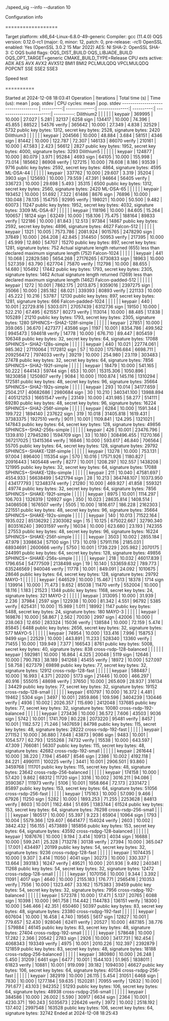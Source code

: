
./speed_sig --info --duration 10


Configuration info

==================

Target platform:  x86_64-Linux-6.8.0-49-generic
Compiler:         gcc (11.4.0)
OQS version:      0.12.0-rc1 (major: 0, minor: 12, patch: 0, pre-release: -rc1)
OpenSSL enabled:  Yes (OpenSSL 3.0.2 15 Mar 2022)
AES:              NI
SHA-2:            OpenSSL
SHA-3:            C
OQS build flags:  OQS_DIST_BUILD OQS_LIBJADE_BUILD OQS_OPT_TARGET=generic CMAKE_BUILD_TYPE=Release
CPU exts active:  ADX AES AVX AVX2 AVX512 BMI1 BMI2 PCLMULQDQ VPCLMULQDQ POPCNT SSE SSE2 SSE3

Speed test

==========

Started at 2024-12-08 18:03:41
Operation                            | Iterations | Total time (s) | Time (us): mean | pop. stdev | CPU cycles: mean          | pop. stdev
------------------------------------ | ----------:| --------------:| ---------------:| ----------:| -------------------------:| ----------:
Dilithium2                           |            |                |                 |            |                           |
keypair                              |     369995 |         10.000 |          27.027 |      5.281 |                     32137 |       6258
sign                                 |     134417 |         10.000 |          74.396 |     45.855 |                     88522 |      54576
verify                               |     365642 |         10.000 |          27.349 |      4.838 |                     32529 |       5732
public key bytes: 1312, secret key bytes: 2528, signature bytes: 2420
Dilithium3                           |            |                |                 |            |                           |
keypair                              |     204566 |         10.000 |          48.884 |      3.684 |                     58151 |       4346
sign                                 |      81442 |         10.000 |         122.787 |     72.307 |                    146133 |      86070
verify                               |     210161 |         10.000 |          47.583 |      2.423 |                     56612 |       2827
public key bytes: 1952, secret key bytes: 4000, signature bytes: 3293
Dilithium5                           |            |                |                 |            |                           |
keypair                              |     124877 |         10.000 |          80.079 |      3.971 |                     95284 |       4693
sign                                 |      64105 |         10.000 |         155.998 |     73.014 |                    185662 |      86908
verify                               |     127215 |         10.000 |          78.608 |      8.186 |                     93539 |       9716
public key bytes: 2592, secret key bytes: 4864, signature bytes: 4595
ML-DSA-44                            |            |                |                 |            |                           |
keypair                              |     337762 |         10.000 |          29.607 |      3.319 |                     35204 |       3903
sign                                 |     125693 |         10.000 |          79.559 |     47.391 |                     94664 |      56405
verify                               |     336723 |         10.000 |          29.698 |      5.493 |                     35315 |       6500
public key bytes: 1312, secret key bytes: 2560, signature bytes: 2420
ML-DSA-65                            |            |                |                 |            |                           |
keypair                              |     193452 |         10.000 |          51.692 |      7.322 |                     61486 |       8676
sign                                 |      76896 |         10.000 |         130.048 |     78.135 |                    154755 |      92995
verify                               |     198021 |         10.000 |          50.500 |      9.482 |                     60073 |      11247
public key bytes: 1952, secret key bytes: 4032, signature bytes: 3309
ML-DSA-87                            |            |                |                 |            |                           |
keypair                              |     118196 |         10.000 |          84.605 |     15.264 |                    100657 |      18124
sign                                 |      63249 |         10.000 |         158.106 |     75.475 |                    188164 |      89833
verify                               |     122186 |         10.000 |          81.843 |     12.513 |                     97384 |      14867
public key bytes: 2592, secret key bytes: 4896, signature bytes: 4627
Falcon-512                           |            |                |                 |            |                           |
keypair                              |       1321 |         10.005 |        7573.786 |   2081.924 |                   9015765 |    2478290
sign                                 |      37849 |         10.000 |         264.208 |     42.845 |                    314450 |      50953
verify                               |     217395 |         10.000 |          45.999 |     12.860 |                     54707 |      15270
public key bytes: 897, secret key bytes: 1281, signature bytes: 752
   Actual signature length returned (655) less than declared maximum signature length (752)
Falcon-1024                          |            |                |                 |            |                           |
keypair                              |        441 |         10.068 |       22829.580 |   5654.268 |                  27176265 |    6730833
sign                                 |      18963 |         10.000 |         527.359 |     63.790 |                    627704 |      75870
verify                               |     112798 |         10.000 |          88.655 |     14.680 |                    105492 |      17442
public key bytes: 1793, secret key bytes: 2305, signature bytes: 1462
   Actual signature length returned (1269) less than declared maximum signature length (1462)
Falcon-padded-512                    |            |                |                 |            |                           |
keypair                              |       1272 |         10.001 |        7862.175 |   2013.875 |                   9359016 |    2397275
sign                                 |      35066 |         10.000 |         285.182 |     68.021 |                    339393 |      80893
verify                               |     221133 |         10.000 |          45.222 |     10.216 |                     53787 |      12130
public key bytes: 897, secret key bytes: 1281, signature bytes: 666
Falcon-padded-1024                   |            |                |                 |            |                           |
keypair                              |        440 |         10.001 |       22729.816 |   5303.071 |                  27057439 |    6312736
sign                                 |      19150 |         10.000 |         522.210 |     67.495 |                    621557 |      80273
verify                               |     113014 |         10.000 |          88.485 |     17.838 |                    105289 |      21210
public key bytes: 1793, secret key bytes: 2305, signature bytes: 1280
SPHINCS+-SHA2-128f-simple            |            |                |                 |            |                           |
keypair                              |      27851 |         10.000 |         359.065 |     36.670 |                    427377 |      43586
sign                                 |       1197 |         10.001 |        8354.786 |    499.562 |                   9945473 |     594618
verify                               |      14778 |         10.000 |         676.710 |     89.447 |                    805459 |     106348
public key bytes: 32, secret key bytes: 64, signature bytes: 17088
SPHINCS+-SHA2-128s-simple            |            |                |                 |            |                           |
keypair                              |        440 |         10.021 |       22774.061 |    985.362 |                  27110064 |    1172812
sign                                 |         57 |         10.020 |      175786.684 |   6698.711 |                 209256472 |    7974033
verify                               |      39219 |         10.000 |         254.980 |     23.119 |                    303483 |      27478
public key bytes: 32, secret key bytes: 64, signature bytes: 7856
SPHINCS+-SHA2-192f-simple            |            |                |                 |            |                           |
keypair                              |      18479 |         10.000 |         541.165 |     50.222 |                    644143 |      59744
sign                                 |        653 |         10.001 |       15315.306 |   1050.896 |                  18230858 |    1250807
verify                               |       9084 |         10.000 |        1100.874 |    145.116 |                   1310294 |     172581
public key bytes: 48, secret key bytes: 96, signature bytes: 35664
SPHINCS+-SHA2-192s-simple            |            |                |                 |            |                           |
keypair                              |        293 |         10.014 |       34177.659 |   2504.217 |                  40682686 |    2980684
sign                                 |         30 |         10.210 |      340341.100 |  13988.894 |                 405121253 |   16651547
verify                               |      23149 |         10.000 |         431.985 |     58.277 |                    514111 |      69280
public key bytes: 48, secret key bytes: 96, signature bytes: 16224
SPHINCS+-SHA2-256f-simple            |            |                |                 |            |                           |
keypair                              |       6284 |         10.000 |        1591.344 |    199.722 |                   1894140 |     237622
sign                                 |        319 |         10.018 |       31405.818 |   1619.431 |                  37383375 |    1927510
verify                               |       9011 |         10.001 |        1109.841 |    124.295 |                   1321021 |     147843
public key bytes: 64, secret key bytes: 128, signature bytes: 49856
SPHINCS+-SHA2-256s-simple            |            |                |                 |            |                           |
keypair                              |        426 |         10.001 |       23476.796 |   1339.810 |                  27945280 |    1594709
sign                                 |         33 |         10.180 |      308496.455 |  11270.166 |                 367217025 |   13415364
verify                               |      16846 |         10.000 |         593.617 |     46.840 |                    706564 |      55705
public key bytes: 64, secret key bytes: 128, signature bytes: 29792
SPHINCS+-SHAKE-128f-simple           |            |                |                 |            |                           |
keypair                              |      13278 |         10.000 |         753.131 |     97.004 |                    896400 |     115354
sign                                 |        570 |         10.016 |       17571.926 |   1180.827 |                  20916443 |    1405448
verify                               |       8277 |         10.001 |        1208.297 |    102.557 |                   1438208 |     121995
public key bytes: 32, secret key bytes: 64, signature bytes: 17088
SPHINCS+-SHAKE-128s-simple           |            |                |                 |            |                           |
keypair                              |        211 |         10.040 |       47581.697 |   4554.933 |                  56638499 |    5421794
sign                                 |         28 |         10.213 |      364748.107 |  10373.950 |                 434177793 |   12348374
verify                               |      21280 |         10.000 |         469.927 |     41.858 |                    559321 |      49774
public key bytes: 32, secret key bytes: 64, signature bytes: 7856
SPHINCS+-SHAKE-192f-simple           |            |                |                 |            |                           |
keypair                              |       8975 |         10.001 |        1114.297 |    106.703 |                   1326319 |     126927
sign                                 |        350 |         10.023 |       28635.814 |   1408.514 |                  34086508 |    1676507
verify                               |       5505 |         10.000 |        1816.617 |    186.228 |                   2162303 |     221551
public key bytes: 48, secret key bytes: 96, signature bytes: 35664
SPHINCS+-SHAKE-192s-simple           |            |                |                 |            |                           |
keypair                              |        140 |         10.013 |       71522.164 |   1935.022 |                  85136292 |    2303082
sign                                 |         15 |         10.125 |      675022.667 |  32790.340 |                 803516240 |   39031597
verify                               |      16034 |         10.000 |         623.680 |     23.193 |                    742355 |      27553
public key bytes: 48, secret key bytes: 96, signature bytes: 16224
SPHINCS+-SHAKE-256f-simple           |            |                |                 |            |                           |
keypair                              |       3503 |         10.002 |        2855.184 |     47.979 |                   3398634 |      57100
sign                                 |        173 |         10.019 |       57911.116 |   2185.031 |                  68934691 |    2600666
verify                               |       5750 |         10.001 |        1739.229 |    205.982 |                   2070175 |     244991
public key bytes: 64, secret key bytes: 128, signature bytes: 49856
SPHINCS+-SHAKE-256s-simple           |            |                |                 |            |                           |
keypair                              |        218 |         10.032 |       46017.839 |   1796.654 |                  54777509 |    2138498
sign                                 |         19 |         10.140 |      533659.632 |    789.773 |                 635246569 |     940046
verify                               |      11778 |         10.001 |         849.091 |     24.092 |                   1010675 |      28646
public key bytes: 64, secret key bytes: 128, signature bytes: 29792
MAYO-1                               |            |                |                 |            |                           |
keypair                              |     646529 |         10.000 |          15.467 |      1.513 |                     18378 |       1714
sign                                 |     139914 |         10.000 |          71.473 |      9.652 |                     85038 |      11470
verify                               |     552004 |         10.000 |          18.116 |      1.183 |                     21523 |       1348
public key bytes: 1168, secret key bytes: 24, signature bytes: 321
MAYO-2                               |            |                |                 |            |                           |
keypair                              |     313095 |         10.000 |          31.939 |      2.236 |                     37984 |       2597
sign                                 |     122938 |         10.000 |          81.342 |      4.551 |                     96792 |       5385
verify                               |     625431 |         10.000 |          15.989 |      1.011 |                     18992 |       1147
public key bytes: 5488, secret key bytes: 24, signature bytes: 180
MAYO-3                               |            |                |                 |            |                           |
keypair                              |     169876 |         10.000 |          58.867 |      2.562 |                     70030 |       2997
sign                                 |      42006 |         10.000 |         238.063 |     12.650 |                    283324 |      15036
verify                               |     138584 |         10.000 |          72.159 |      5.474 |                     85845 |       6488
public key bytes: 2656, secret key bytes: 32, signature bytes: 577
MAYO-5                               |            |                |                 |            |                           |
keypair                              |      74954 |         10.000 |         133.416 |      7.996 |                    158753 |       9499
sign                                 |      22529 |         10.000 |         443.891 |     11.233 |                    528340 |      13360
verify                               |      71455 |         10.000 |         139.949 |      7.377 |                    166543 |       8761
public key bytes: 5008, secret key bytes: 40, signature bytes: 838
cross-rsdp-128-balanced              |            |                |                 |            |                           |
keypair                              |     592981 |         10.000 |          16.864 |      4.325 |                     20048 |       5119
sign                                 |      12646 |         10.000 |         790.783 |     38.189 |                    941268 |      45455
verify                               |      18972 |         10.000 |         527.097 |     58.758 |                    627379 |      69898
public key bytes: 77, secret key bytes: 32, signature bytes: 12912
cross-rsdp-128-fast                  |            |                |                 |            |                           |
keypair                              |     588487 |         10.000 |          16.993 |      4.371 |                     20200 |       5173
sign                                 |      21446 |         10.000 |         466.297 |     40.916 |                    555015 |      48698
verify                               |      37650 |         10.000 |         265.609 |     28.937 |                    316134 |      34429
public key bytes: 77, secret key bytes: 32, signature bytes: 19152
cross-rsdp-128-small                 |            |                |                 |            |                           |
keypair                              |     610797 |         10.000 |          16.372 |      4.481 |                     19462 |       5304
sign                                 |       3497 |         10.001 |        2859.866 |    109.596 |                   3404239 |     130446
verify                               |       4936 |         10.002 |        2026.357 |    115.690 |                   2412048 |     137685
public key bytes: 77, secret key bytes: 32, signature bytes: 10080
cross-rsdp-192-balanced              |            |                |                 |            |                           |
keypair                              |     273436 |         10.000 |          36.572 |      7.606 |                     43503 |       9036
sign                                 |       5742 |         10.001 |        1741.709 |     80.228 |                   2073220 |      95481
verify                               |       8457 |         10.001 |        1182.572 |     71.246 |                   1407659 |      84798
public key bytes: 115, secret key bytes: 48, signature bytes: 28222
cross-rsdp-192-fast                  |            |                |                 |            |                           |
keypair                              |     271152 |         10.000 |          36.880 |      7.648 |                     43873 |       9086
sign                                 |       9483 |         10.001 |        1054.577 |     62.793 |                   1255268 |      74732
verify                               |      15538 |         10.000 |         643.597 |     47.309 |                    766081 |      56307
public key bytes: 115, secret key bytes: 48, signature bytes: 42682
cross-rsdp-192-small                 |            |                |                 |            |                           |
keypair                              |     261644 |         10.000 |          38.220 |      7.194 |                     45467 |       8546
sign                                 |       2386 |         10.002 |        4192.118 |     84.221 |                   4990111 |     100225
verify                               |       3441 |         10.001 |        2906.501 |     93.860 |                   3459768 |     111701
public key bytes: 115, secret key bytes: 48, signature bytes: 23642
cross-rsdp-256-balanced              |            |                |                 |            |                           |
keypair                              |     174158 |         10.000 |          57.420 |      9.862 |                     68312 |      11720
sign                                 |       3316 |         10.002 |        3016.211 |     94.086 |                   3590367 |     111973
verify                               |       5106 |         10.001 |        1958.664 |     72.173 |                   2331472 |      85897
public key bytes: 153, secret key bytes: 64, signature bytes: 51056
cross-rsdp-256-fast                  |            |                |                 |            |                           |
keypair                              |     175163 |         10.000 |          57.090 |      9.466 |                     67926 |      11250
sign                                 |       5282 |         10.000 |        1893.253 |     71.255 |                   2253628 |      84813
verify                               |       8603 |         10.001 |        1162.484 |     51.695 |                   1383744 |      61524
public key bytes: 153, secret key bytes: 64, signature bytes: 76298
cross-rsdp-256-small                 |            |                |                 |            |                           |
keypair                              |     180517 |         10.000 |          55.397 |      9.223 |                     65904 |      10964
sign                                 |       1793 |         10.004 |        5579.366 |    129.407 |                   6641477 |     154024
verify                               |       2603 |         10.002 |        3842.432 |    156.155 |                   4573889 |     185856
public key bytes: 153, secret key bytes: 64, signature bytes: 43592
cross-rsdpg-128-balanced             |            |                |                 |            |                           |
keypair                              |    1087676 |         10.000 |           9.194 |      3.414 |                     10913 |       4034
sign                                 |      16688 |         10.000 |         599.241 |     25.328 |                    713278 |      30138
verify                               |      27394 |         10.000 |         365.047 |     17.001 |                    434497 |      20199
public key bytes: 54, secret key bytes: 32, signature bytes: 9236
cross-rsdpg-128-fast                 |            |                |                 |            |                           |
keypair                              |    1074435 |         10.000 |           9.307 |      3.414 |                     11050 |       4041
sign                                 |      30273 |         10.000 |         330.337 |     13.664 |                    393183 |      16247
verify                               |      49521 |         10.000 |         201.936 |      9.492 |                    240341 |      11268
public key bytes: 54, secret key bytes: 32, signature bytes: 12472
cross-rsdpg-128-small                |            |                |                 |            |                           |
keypair                              |    1070156 |         10.000 |           9.344 |      3.392 |                     11091 |       4017
sign                                 |       4640 |         10.000 |        2155.183 |    176.771 |                   2565416 |     210353
verify                               |       7556 |         10.000 |        1323.467 |     33.162 |                   1575383 |      39459
public key bytes: 54, secret key bytes: 32, signature bytes: 7956
cross-rsdpg-192-balanced             |            |                |                 |            |                           |
keypair                              |     572378 |         10.000 |          17.471 |      5.137 |                     20765 |       6088
sign                                 |      10398 |         10.000 |         961.758 |    114.442 |                   1144783 |     136151
verify                               |      18300 |         10.000 |         546.466 |     42.351 |                    650460 |      50397
public key bytes: 83, secret key bytes: 48, signature bytes: 23380
cross-rsdpg-192-fast                 |            |                |                 |            |                           |
keypair                              |     607604 |         10.000 |          16.458 |      4.740 |                     19565 |       5617
sign                                 |      12827 |         10.001 |         779.657 |     52.430 |                    928046 |      62411
verify                               |      20527 |         10.000 |         487.185 |     38.776 |                    579884 |      46145
public key bytes: 83, secret key bytes: 48, signature bytes: 27404
cross-rsdpg-192-small                |            |                |                 |            |                           |
keypair                              |     578648 |         10.000 |          17.282 |      2.366 |                     20542 |       2783
sign                                 |       2926 |         10.000 |        3417.731 |    162.454 |                   4068343 |     193349
verify                               |       4975 |         10.001 |        2010.226 |    102.397 |                   2392879 |     121859
public key bytes: 83, secret key bytes: 48, signature bytes: 18188
cross-rsdpg-256-balanced             |            |                |                 |            |                           |
keypair                              |     380980 |         10.000 |          26.248 |      5.450 |                     31209 |       6461
sign                                 |       6477 |         10.001 |        1544.103 |     51.965 |                   1838011 |      61823
verify                               |      10881 |         10.001 |         919.099 |     39.182 |                   1094030 |      46627
public key bytes: 106, secret key bytes: 64, signature bytes: 40134
cross-rsdpg-256-fast                 |            |                |                 |            |                           |
keypair                              |     382919 |         10.000 |          26.115 |      5.454 |                     31051 |       6468
sign                                 |       7830 |         10.000 |        1277.184 |     59.635 |                   1520281 |      70955
verify                               |      12632 |         10.000 |         791.677 |     43.103 |                    942352 |      51293
public key bytes: 106, secret key bytes: 64, signature bytes: 48938
cross-rsdpg-256-small                |            |                |                 |            |                           |
keypair                              |     384586 |         10.000 |          26.002 |      5.590 |                     30917 |       6634
sign                                 |       2364 |         10.001 |        4230.371 |    190.243 |                   5035673 |     226426
verify                               |       3972 |         10.002 |        2518.192 |    137.402 |                   2997548 |     163528
public key bytes: 106, secret key bytes: 64, signature bytes: 32742
Ended at 2024-12-08 18:25:43
